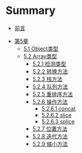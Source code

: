 # Summary

* [前言](README.md)

<!--
* [第4章](./Ch04/04.md)
    * [4.1 基本类型和引用类型的值](./Ch04/01/1.md)
    * [4.2 执行环境及作用域](./Ch04/02/2.md)
        * [4.2.1 延长作用域链](./Ch04/02/2.1.md)
        * [4.2.2 没有块级作用域](./Ch04/02/2.2.md)
    * [4.3 垃圾回收](./Ch04/03/3.md)
    * [4.4 小结](./Ch04/04/4.md)
-->

* [第5章](./Ch05/5.md)
    * [5.1 Object类型](./Ch05/01/1.md)
    * [5.2 Array类型](./Ch05/02/2.md)
        * [5.2.1 检测类型](./Ch05/02/2.1.md)
        * [5.2.2 转换方法](./Ch05/02/2.2.md)
        * [5.2.3 栈方法](./Ch05/02/2.3.md)
        * [5.2.4 队列方法](./Ch05/02/2.4.md)
        * [5.2.5 重排序方法](./Ch05/02/2.5.md)
        * [5.2.6 操作方法](./Ch05/02/2.6.md)
            * [5.2.6.1 concat](./Ch05/02/2.6.1.md)
            * [5.2.6.2 slice](./Ch05/02/2.6.2.md)
            * [5.2.6.3 splice](./Ch05/02/2.6.3.md)
        * [5.2.7 位置方法](./Ch05/02/2.7.md)
        * [5.2.8 迭代方法](./Ch05/02/2.8.md)
        * [5.2.9 缩小方法](./Ch05/02/2.9.md)

<!--
* [第21章](./Ch21/21.md)
    * [21.4 跨源资源共享](./Ch21/21.4.md)
* [第23章](./Ch23/23.md)
    * [23.3 数据存储](./Ch23/3/23.3.md)
        * [23.3.1 Cookie](./Ch23/3/23.3.1.md)
            * [1 限制](./Ch23/3/23.3.1.1.md)
            * [2 cookie 的构成](./Ch23/3/23.3.1.2.md)
            * [3 JavaScript 中的 cookie](./Ch23/3/23.3.1.3.md)
            * [4 子 cookie](./Ch23/3/23.3.1.4.md)
-->
